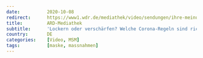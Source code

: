 ```yaml
---
date:          2020-10-08
redirect:      https://www1.wdr.de/mediathek/video/sendungen/ihre-meinung/video-lockern-oder-verschaerfen-welche-corona-regeln-sind-richtig-100.html
title:         ARD-Mediathek
subtitle:      'Lockern oder verschärfen? Welche Corona-Regeln sind richtig?'
country:       DE
categories:    [Video, MSM]
tags:          [maske, massnahmen]
---
```

